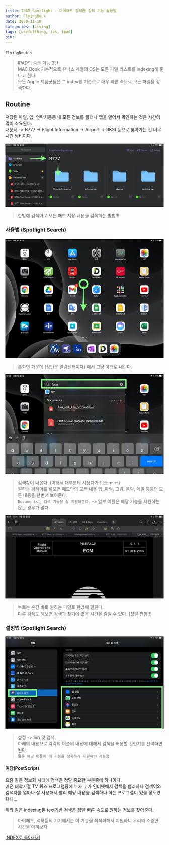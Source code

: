 ```yaml
---
title: IPAD Spotlight - 아이패드 강력한 검색 기능 활용법
author: FlyingDeuk
date: 2020-11-10
categories: [Living]
tags: [usefulthing, ios, ipad]
pin:
---
```


`FlyingDeuk's`
> IPAD의 숨은 기능 3탄. <br>
MAC Book 기본적으로 유닉스 계열의 OS는 모든 파일 리스트를 indexing해 둔다고 한다. <br>
모든 Apple 제품군들은 그 index를 기준으로 매우 빠른 속도로 모든 파일을 검색한다.

## Routine
저장된 파일, 앱, 연락처등등 내 모든 정보를 폴더나 앱을 열어서 확인하는 것은 시간이 많이 소요된다. <br>
내문서 -> B777 -> Flight Information -> Airport -> RKSI 등으로 찾아가는 건 너무 시간 낭비이다.

![spot](/img/living/ipad/spot.jpg)
> 한방에 검색어로 모든 패드 저장 내용을 검색하는 방법!!!

### 사용법 (Spotlight Search)
![spot](/img/living/ipad/spot1.jpg)
>홈화면 가운데 (상단은 알림센터이다) 에서 그냥 아래로 내린다.

![spot](/img/living/ipad/spot2.jpg)
>검색창이 나온다. (이래서 대부분의 사용자가 모름 ㅠ.ㅠ) <br>
원하는 검색어를 넣으면 패드안의 모든 내용 앱, 파일, 그림, 음악, 메일 등등의 모든 내용을 한번에 보여준다. <br>
`Documents는 검색 기능을 잘 지원해준다.` -> 일부 어플은 해당 기능을 지원하는 않는 경우가 많다.

![spot](/img/living/ipad/spot3.jpg)
>누르는 순간 바로 원하는 파일로 한방에 열린다. <br>
다른 검색도 해보면 검색과 찾기에 많은 시간을 줄일 수 있다. (정말 편함!!)

### 설정법 (Spotlight Search)
![spot](/img/living/ipad/spot4.jpg)
>설정 -> Siri 및 검색 <br>
아래의 내용으로 각각의 어플의 내용에 대해서 검색을 허용할 것인지를 선택하면 된다. <br>
`물론 해당 어플이 이 기능을 정확하게 지원해야 가능함`

#### 여담(PostScript)
요즘 같은 정보화 시대에 검색은 정말 중요한 부분중에 하나이다. <br>
예전 대학시절 TV 퀴즈 프로그램중에 누가 누가 인터넷에서 검색을 빨리하나 검색어와 검색자를 얼마나 잘 사용해서 빨리 해당 내용을 검색하나 하는 프로그램이 있을 정도였으니...<br>

위와 같은 indexing된 text기반 검색은 정말 빠른 속도로 원하는 정보를 찾아준다. <br>

>아이패드, 맥북등의 기기에서는 이 기능을 최적화해서 지원하니 우리의 소중한 시간을 아껴보자.


[INDEX로 돌아가기](/posts/Ipad/)
